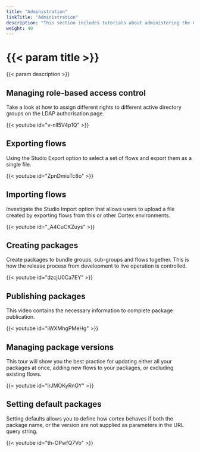 ```yaml
---
title: "Administration"
linkTitle: "Administration"
description: "This section includes tutorials about administering the Cortex Innovation platform."
weight: 40
---
```


# {{< param title >}}

{{< param description >}}

## Managing role-based access control

Take a look at how to assign different rights to different active directory groups on the LDAP authorisation page.

{{< youtube id="v-nll5V4p1Q" >}}

## Exporting flows

Using the Studio Export option to select a set of flows and export them as a single file.

{{< youtube id="ZpnDmiuTc8o" >}}

## Importing flows

Investigate the Studio Import option that allows users to upload a file created by exporting flows from this or other Cortex environments.

{{< youtube id="_A4CuCKZuys" >}}

## Creating packages

Create packages to bundle groups, sub-groups and flows together. This is how the release process from development to live operation is controlled.

{{< youtube id="dzcjU0Ca7EY" >}}

## Publishing packages

This video contains the necessary information to complete package publication.

{{< youtube id="iWXMhgPMeHg" >}}

## Managing package versions

This tour will show you the best practice for updating either all your packages at once, adding new flows to your packages, or excluding existing flows.

{{< youtube id="lrJMOKyRnGY" >}}

## Setting default packages

Setting defaults allows you to define how cortex behaves if both the package name, or the version are not supplied as parameters in the URL query string.

{{< youtube id="th-OPwfQ7Vo" >}}

